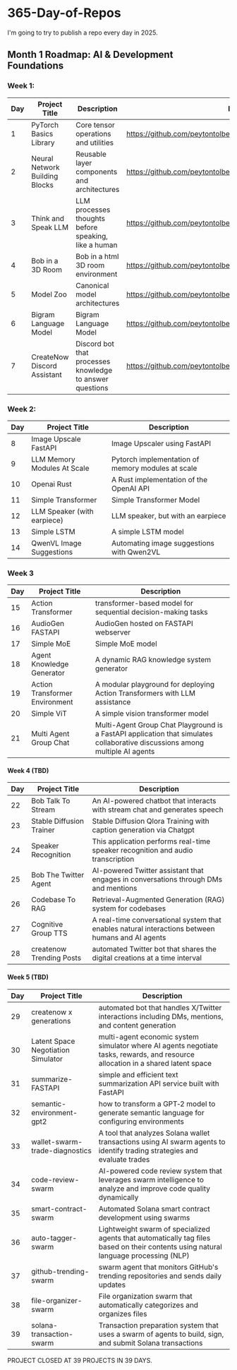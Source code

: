 # 365-Day-of-Repos 

I'm going to try to publish a repo every day in 2025.

## Month 1 Roadmap: AI & Development Foundations

### Week 1:

| Day | Project Title | Description | Link | 
|-----|--------------|-------------|-------------|
| 1 | PyTorch Basics Library | Core tensor operations and utilities | https://github.com/peytontolbert/pytorch_basics_library
| 2 | Neural Network Building Blocks | Reusable layer components and architectures | https://github.com/peytontolbert/neural_network_building_blocks
| 3 | Think and Speak LLM | LLM processes thoughts before speaking, like a human | https://github.com/peytontolbert/think_and_speak_llm
| 4 | Bob in a 3D Room | Bob in a html 3D room environment | https://github.com/peytontolbert/bob-in-a-3d-room
| 5 | Model Zoo | Canonical model architectures | https://github.com/peytontolbert/model_zoo
| 6 | Bigram Language Model | Bigram Language Model | https://github.com/peytontolbert/bigram_language_model
| 7 | CreateNow Discord Assistant | Discord bot that processes knowledge to answer questions | https://github.com/peytontolbert/createnow-discord-assistant

### Week 2: 

| Day | Project Title | Description |
|-----|--------------|-------------|
| 8 | Image Upscale FastAPI | Image Upscaler using FastAPI | https://github.com/peytontolbert/image-upscale-fastapi
| 9 | LLM Memory Modules At Scale | Pytorch implementation of memory modules at scale | https://github.com/peytontolbert/llm_memory_modules_at_scale
| 10 | Openai Rust | A Rust implementation of the OpenAI API | https://github.com/peytontolbert/openai_rust
| 11 | Simple Transformer | Simple Transformer Model | https://github.com/peytontolbert/simple_transformer
| 12 | LLM Speaker (with earpiece) | LLM speaker, but with an earpiece | https://github.com/peytontolbert/llm_speaker_with_earpiece
| 13 | Simple LSTM | A simple LSTM model | https://github.com/peytontolbert/simple_LSTM
| 14 | QwenVL Image Suggestions | Automating image suggestions with Qwen2VL | https://github.com/peytontolbert/qwenvl-image-suggestions

### Week 3

| Day | Project Title | Description |
|-----|--------------|-------------|
| 15 | Action Transformer | transformer-based model for sequential decision-making tasks | https://github.com/peytontolbert/action-transformer
| 16 | AudioGen FASTAPI | AudioGen hosted on FASTAPI webserver | https://github.com/peytontolbert/audiogen-fastapi
| 17 | Simple MoE | Simple MoE model | https://github.com/peytontolbert/simple-moe
| 18 | Agent Knowledge Generator | A dynamic RAG knowledge system generator | https://github.com/peytontolbert/agent-knowledge-generator
| 19 | Action Transformer Environment | A modular playground for deploying Action Transformers with LLM assistance | https://github.com/peytontolbert/action-transformer-environment
| 20 | Simple ViT | A simple vision transformer model | https://github.com/peytontolbert/simple-vit
| 21 | Multi Agent Group Chat | Multi-Agent Group Chat Playground is a FastAPI application that simulates collaborative discussions among multiple AI agents | https://github.com/peytontolbert/multi-agent-group-chat

#### Week 4 (TBD)

| Day | Project Title | Description |
|-----|--------------|-------------|
| 22 | Bob Talk To Stream | An AI-powered chatbot that interacts with stream chat and generates speech | https://github.com/peytontolbert/bob-talk-to-stream
| 23 | Stable Diffusion Trainer | Stable Diffusion Qlora Training with caption generation via Chatgpt | https://github.com/peytontolbert/stable-diffusion-trainer
| 24 | Speaker Recognition | This application performs real-time speaker recognition and audio transcription | https://github.com/peytontolbert/speaker-recognition
| 25 | Bob The Twitter Agent | AI-powered Twitter assistant that engages in conversations through DMs and mentions | https://github.com/peytontolbert/bob-the-twitter-agent
| 26 | Codebase To RAG | Retrieval-Augmented Generation (RAG) system for codebases | https://github.com/peytontolbert/codebase-to-rag
| 27 | Cognitive Group TTS | A real-time conversational system that enables natural interactions between humans and AI agents | https://github.com/peytontolbert/cognitive-group-tts
| 28 | createnow Trending Posts | automated Twitter bot that shares the digital creations at a time interval  | https://github.com/peytontolbert/createnow-trending-posts

#### Week 5 (TBD)

| Day | Project Title | Description |
|-----|--------------|-------------|
| 29 | createnow x generations | automated bot that handles X/Twitter interactions including DMs, mentions, and content generation  | https://github.com/peytontolbert/create-x-generations
| 30 | Latent Space Negotiation Simulator | multi-agent economic system simulator where AI agents negotiate tasks, rewards, and resource allocation in a shared latent space  | https://github.com/peytontolbert/latent_space_negotiation_simulator
| 31 | summarize-FASTAPI | simple and efficient text summarization API service built with FastAPI  | https://github.com/peytontolbert/summarize-FASTAPI
| 32 | semantic-environment-gpt2 | how to transform a GPT‑2 model to generate semantic language for configuring environments | https://github.com/peytontolbert/semantic-environment-gpt2
| 33 | wallet-swarm-trade-diagnostics | A tool that analyzes Solana wallet transactions using AI swarm agents to identify trading strategies and evaluate trades | https://github.com/peytontolbert/wallet-swarm-trade-diagnostics
| 34 | code-review-swarm | AI-powered code review system that leverages swarm intelligence to analyze and improve code quality dynamically |  https://github.com/peytontolbert/code-review-swarm
| 35 | smart-contract-swarm | Automated Solana smart contract development using swarms | https://github.com/peytontolbert/smart-contract-swarm
| 36 | auto-tagger-swarm | Lightweight swarm of specialized agents that automatically tag files based on their contents using natural language processing (NLP) | https://github.com/peytontolbert/auto-tagger-swarm
| 37 | github-trending-swarm | swarm agent that monitors GitHub's trending repositories and sends daily updates | https://github.com/peytontolbert/github-trending-swarm
| 38 | file-organizer-swarm | File organization swarm that automatically categorizes and organizes files | https://github.com/peytontolbert/file-organizer-swarm
| 39 | solana-transaction-swarm | Transaction preparation system that uses a swarm of agents to build, sign, and submit Solana transactions | https://github.com/peytontolbert/solana-transaction-swarm

PROJECT CLOSED AT 39 PROJECTS IN 39 DAYS.
